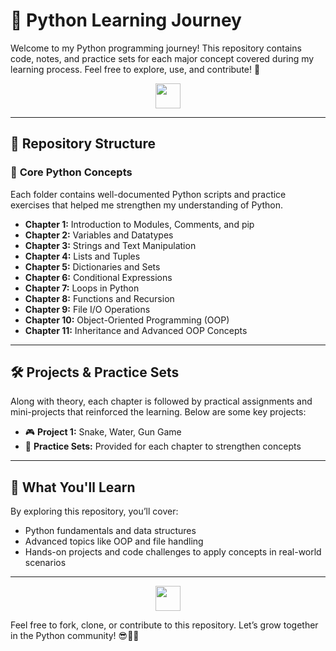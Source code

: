 # 🚀 Python Learning Journey

Welcome to my Python programming journey! This repository contains code, notes, and practice sets for each major concept covered during my learning process. Feel free to explore, use, and contribute! 🎉

<p align="center">
   <img src="https://readme-typing-svg.demolab.com?font=Fira+Code&color=%2300FF00&size=30&center=true&vCenter=true&width=600&lines=Welcome+to+My+Python+Repo!;Explore+Chapters+and+Projects!" width="auto" height="40"/>
</p>

---

## 📂 **Repository Structure**

### 🔹 **Core Python Concepts**  
Each folder contains well-documented Python scripts and practice exercises that helped me strengthen my understanding of Python.

- **Chapter 1:** Introduction to Modules, Comments, and pip
- **Chapter 2:** Variables and Datatypes
- **Chapter 3:** Strings and Text Manipulation
- **Chapter 4:** Lists and Tuples  
- **Chapter 5:** Dictionaries and Sets  
- **Chapter 6:** Conditional Expressions  
- **Chapter 7:** Loops in Python  
- **Chapter 8:** Functions and Recursion  
- **Chapter 9:** File I/O Operations  
- **Chapter 10:** Object-Oriented Programming (OOP)  
- **Chapter 11:** Inheritance and Advanced OOP Concepts  

---

## 🛠️ **Projects & Practice Sets**

Along with theory, each chapter is followed by practical assignments and mini-projects that reinforced the learning. Below are some key projects:
- 🎮 **Project 1:** Snake, Water, Gun Game  
- 📝 **Practice Sets:** Provided for each chapter to strengthen concepts

---

## 🧠 **What You'll Learn**

By exploring this repository, you’ll cover:
- Python fundamentals and data structures
- Advanced topics like OOP and file handling
- Hands-on projects and code challenges to apply concepts in real-world scenarios

---

<p align="center">
   <img src="https://readme-typing-svg.demolab.com?font=Fira+Code&color=%23FF5733&size=25&center=true&vCenter=true&width=600&lines=Start+Exploring+Python!;Contribute+and+Collaborate!" width="auto" height="40"/>
</p>

Feel free to fork, clone, or contribute to this repository. Let’s grow together in the Python community! 😎👨‍💻
